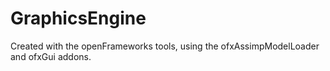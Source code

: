 # GraphicsEngine

Created with the openFrameworks tools, using the ofxAssimpModelLoader and ofxGui addons.
